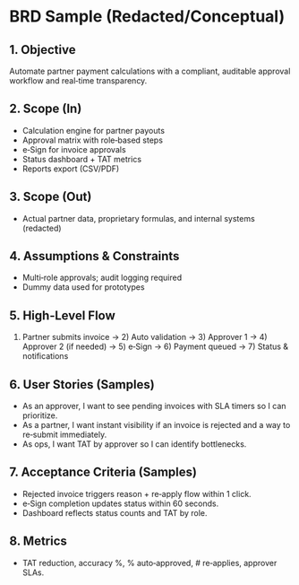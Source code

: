 # BRD Sample (Redacted/Conceptual)

## 1. Objective
Automate partner payment calculations with a compliant, auditable approval workflow and real‑time transparency.

## 2. Scope (In)
- Calculation engine for partner payouts
- Approval matrix with role‑based steps
- e‑Sign for invoice approvals
- Status dashboard + TAT metrics
- Reports export (CSV/PDF)

## 3. Scope (Out)
- Actual partner data, proprietary formulas, and internal systems (redacted)

## 4. Assumptions & Constraints
- Multi‑role approvals; audit logging required
- Dummy data used for prototypes

## 5. High‑Level Flow
1) Partner submits invoice → 2) Auto validation → 3) Approver 1 → 4) Approver 2 (if needed) → 5) e‑Sign → 6) Payment queued → 7) Status & notifications

## 6. User Stories (Samples)
- As an approver, I want to see pending invoices with SLA timers so I can prioritize.
- As a partner, I want instant visibility if an invoice is rejected and a way to re‑submit immediately.
- As ops, I want TAT by approver so I can identify bottlenecks.

## 7. Acceptance Criteria (Samples)
- Rejected invoice triggers reason + re‑apply flow within 1 click.
- e‑Sign completion updates status within 60 seconds.
- Dashboard reflects status counts and TAT by role.

## 8. Metrics
- TAT reduction, accuracy %, % auto‑approved, # re‑applies, approver SLAs.